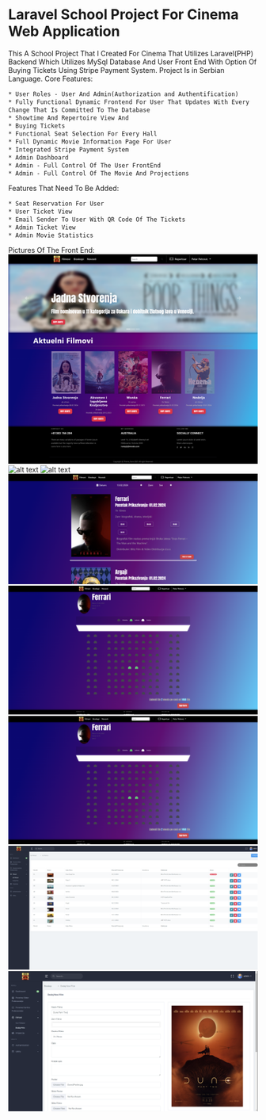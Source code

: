 # Laravel School Project For Cinema Web Application

This A School Project That I Created For Cinema That Utilizes Laravel(PHP) Backend Which Utilizes MySql Database And User Front End With Option Of Buying Tickets Using Stripe Payment System. Project Is in Serbian Language.
Core Features:
	
    * User Roles - User And Admin(Authorization and Authentification)
    * Fully Functional Dynamic Frontend For User That Updates With Every Change That Is Committed To The Database
    * Showtime And Repertoire View And
    * Buying Tickets
    * Functional Seat Selection For Every Hall
    * Full Dynamic Movie Information Page For User
    * Integrated Stripe Payment System
    * Admin Dashboard
    * Admin - Full Control Of The User FrontEnd 
    * Admin - Full Control Of The Movie And Projections


Features That Need To Be Added:

    * Seat Reservation For User
    * User Ticket View
    * Email Sender To User With QR Code Of The Tickets
    * Admin Ticket View
    * Admin Movie Statistics 
  



Pictures Of The Front End:
	![alt text](https://raw.githubusercontent.com/NikolaVuk001/Bioskop/master/Frontend%20Images/UserHomePage.png)
  ![alt text](https://raw.githubusercontent.com/NikolaVuk001/Bioskop/master/Frontend%20Images/MovieInfoPage.png)
  ![alt text](https://raw.githubusercontent.com/NikolaVuk001/Bioskop/master/Frontend%20Images/AllMoviesPage.png)
  ![alt text](https://raw.githubusercontent.com/NikolaVuk001/Bioskop/master/Frontend%20Images/RepertoirePage.png)
  ![alt text](https://raw.githubusercontent.com/NikolaVuk001/Bioskop/master/Frontend%20Images/SeatSelectionPage.png)
  ![alt text](https://raw.githubusercontent.com/NikolaVuk001/Bioskop/master/Frontend%20Images/SeatSelectionPage.png)
  ![alt text](https://raw.githubusercontent.com/NikolaVuk001/Bioskop/master/Frontend%20Images/AdminMoviePage.png)
  ![alt text](https://raw.githubusercontent.com/NikolaVuk001/Bioskop/master/Frontend%20Images/AdminAddingMoviePage.png)
	


	
